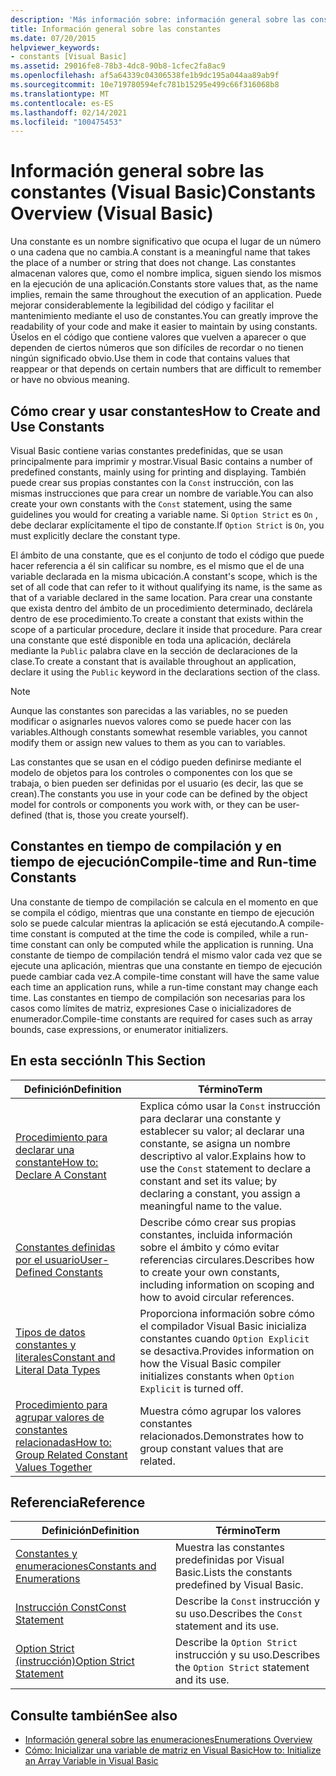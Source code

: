 ```yaml
---
description: 'Más información sobre: información general sobre las constantes (Visual Basic)'
title: Información general sobre las constantes
ms.date: 07/20/2015
helpviewer_keywords:
- constants [Visual Basic]
ms.assetid: 29016fe8-78b3-4dc8-90b8-1cfec2fa8ac9
ms.openlocfilehash: af5a64339c04306538fe1b9dc195a044aa89ab9f
ms.sourcegitcommit: 10e719780594efc781b15295e499c66f316068b8
ms.translationtype: MT
ms.contentlocale: es-ES
ms.lasthandoff: 02/14/2021
ms.locfileid: "100475453"
---
```

# <a name="constants-overview-visual-basic"></a><span data-ttu-id="c9207-103">Información general sobre las constantes (Visual Basic)</span><span class="sxs-lookup"><span data-stu-id="c9207-103">Constants Overview (Visual Basic)</span></span>

<span data-ttu-id="c9207-104">Una constante es un nombre significativo que ocupa el lugar de un número o una cadena que no cambia.</span><span class="sxs-lookup"><span data-stu-id="c9207-104">A constant is a meaningful name that takes the place of a number or string that does not change.</span></span> <span data-ttu-id="c9207-105">Las constantes almacenan valores que, como el nombre implica, siguen siendo los mismos en la ejecución de una aplicación.</span><span class="sxs-lookup"><span data-stu-id="c9207-105">Constants store values that, as the name implies, remain the same throughout the execution of an application.</span></span> <span data-ttu-id="c9207-106">Puede mejorar considerablemente la legibilidad del código y facilitar el mantenimiento mediante el uso de constantes.</span><span class="sxs-lookup"><span data-stu-id="c9207-106">You can greatly improve the readability of your code and make it easier to maintain by using constants.</span></span> <span data-ttu-id="c9207-107">Úselos en el código que contiene valores que vuelven a aparecer o que dependen de ciertos números que son difíciles de recordar o no tienen ningún significado obvio.</span><span class="sxs-lookup"><span data-stu-id="c9207-107">Use them in code that contains values that reappear or that depends on certain numbers that are difficult to remember or have no obvious meaning.</span></span>  
  
## <a name="how-to-create-and-use-constants"></a><span data-ttu-id="c9207-108">Cómo crear y usar constantes</span><span class="sxs-lookup"><span data-stu-id="c9207-108">How to Create and Use Constants</span></span>  

 <span data-ttu-id="c9207-109">Visual Basic contiene varias constantes predefinidas, que se usan principalmente para imprimir y mostrar.</span><span class="sxs-lookup"><span data-stu-id="c9207-109">Visual Basic contains a number of predefined constants, mainly using for printing and displaying.</span></span> <span data-ttu-id="c9207-110">También puede crear sus propias constantes con la `Const` instrucción, con las mismas instrucciones que para crear un nombre de variable.</span><span class="sxs-lookup"><span data-stu-id="c9207-110">You can also create your own constants with the `Const` statement, using the same guidelines you would for creating a variable name.</span></span> <span data-ttu-id="c9207-111">Si `Option Strict` es `On` , debe declarar explícitamente el tipo de constante.</span><span class="sxs-lookup"><span data-stu-id="c9207-111">If `Option Strict` is `On`, you must explicitly declare the constant type.</span></span>  
  
 <span data-ttu-id="c9207-112">El ámbito de una constante, que es el conjunto de todo el código que puede hacer referencia a él sin calificar su nombre, es el mismo que el de una variable declarada en la misma ubicación.</span><span class="sxs-lookup"><span data-stu-id="c9207-112">A constant's scope, which is the set of all code that can refer to it without qualifying its name, is the same as that of a variable declared in the same location.</span></span> <span data-ttu-id="c9207-113">Para crear una constante que exista dentro del ámbito de un procedimiento determinado, declárela dentro de ese procedimiento.</span><span class="sxs-lookup"><span data-stu-id="c9207-113">To create a constant that exists within the scope of a particular procedure, declare it inside that procedure.</span></span> <span data-ttu-id="c9207-114">Para crear una constante que esté disponible en toda una aplicación, declárela mediante la `Public` palabra clave en la sección de declaraciones de la clase.</span><span class="sxs-lookup"><span data-stu-id="c9207-114">To create a constant that is available throughout an application, declare it using the `Public` keyword in the declarations section of the class.</span></span>  
  
> [!NOTE]
> <span data-ttu-id="c9207-115">Aunque las constantes son parecidas a las variables, no se pueden modificar o asignarles nuevos valores como se puede hacer con las variables.</span><span class="sxs-lookup"><span data-stu-id="c9207-115">Although constants somewhat resemble variables, you cannot modify them or assign new values to them as you can to variables.</span></span>  
  
 <span data-ttu-id="c9207-116">Las constantes que se usan en el código pueden definirse mediante el modelo de objetos para los controles o componentes con los que se trabaja, o bien pueden ser definidas por el usuario (es decir, las que se crean).</span><span class="sxs-lookup"><span data-stu-id="c9207-116">The constants you use in your code can be defined by the object model for controls or components you work with, or they can be user-defined (that is, those you create yourself).</span></span>  
  
## <a name="compile-time-and-run-time-constants"></a><span data-ttu-id="c9207-117">Constantes en tiempo de compilación y en tiempo de ejecución</span><span class="sxs-lookup"><span data-stu-id="c9207-117">Compile-time and Run-time Constants</span></span>  

 <span data-ttu-id="c9207-118">Una constante de tiempo de compilación se calcula en el momento en que se compila el código, mientras que una constante en tiempo de ejecución solo se puede calcular mientras la aplicación se está ejecutando.</span><span class="sxs-lookup"><span data-stu-id="c9207-118">A compile-time constant is computed at the time the code is compiled, while a run-time constant can only be computed while the application is running.</span></span> <span data-ttu-id="c9207-119">Una constante de tiempo de compilación tendrá el mismo valor cada vez que se ejecute una aplicación, mientras que una constante en tiempo de ejecución puede cambiar cada vez.</span><span class="sxs-lookup"><span data-stu-id="c9207-119">A compile-time constant will have the same value each time an application runs, while a run-time constant may change each time.</span></span> <span data-ttu-id="c9207-120">Las constantes en tiempo de compilación son necesarias para los casos como límites de matriz, expresiones Case o inicializadores de enumerador.</span><span class="sxs-lookup"><span data-stu-id="c9207-120">Compile-time constants are required for cases such as array bounds, case expressions, or enumerator initializers.</span></span>  
  
## <a name="in-this-section"></a><span data-ttu-id="c9207-121">En esta sección</span><span class="sxs-lookup"><span data-stu-id="c9207-121">In This Section</span></span>  
  
|<span data-ttu-id="c9207-122">Definición</span><span class="sxs-lookup"><span data-stu-id="c9207-122">Definition</span></span>|<span data-ttu-id="c9207-123">Término</span><span class="sxs-lookup"><span data-stu-id="c9207-123">Term</span></span>|  
|---|---|  
|[<span data-ttu-id="c9207-124">Procedimiento para declarar una constante</span><span class="sxs-lookup"><span data-stu-id="c9207-124">How to: Declare A Constant</span></span>](how-to-declare-a-constant.md)|<span data-ttu-id="c9207-125">Explica cómo usar la `Const` instrucción para declarar una constante y establecer su valor; al declarar una constante, se asigna un nombre descriptivo al valor.</span><span class="sxs-lookup"><span data-stu-id="c9207-125">Explains how to use the `Const` statement to declare a constant and set its value; by declaring a constant, you assign a meaningful name to the value.</span></span>|  
|[<span data-ttu-id="c9207-126">Constantes definidas por el usuario</span><span class="sxs-lookup"><span data-stu-id="c9207-126">User-Defined Constants</span></span>](user-defined-constants.md)|<span data-ttu-id="c9207-127">Describe cómo crear sus propias constantes, incluida información sobre el ámbito y cómo evitar referencias circulares.</span><span class="sxs-lookup"><span data-stu-id="c9207-127">Describes how to create your own constants, including information on scoping and how to avoid circular references.</span></span>|  
|[<span data-ttu-id="c9207-128">Tipos de datos constantes y literales</span><span class="sxs-lookup"><span data-stu-id="c9207-128">Constant and Literal Data Types</span></span>](constant-and-literal-data-types.md)|<span data-ttu-id="c9207-129">Proporciona información sobre cómo el compilador Visual Basic inicializa constantes cuando `Option Explicit` se desactiva.</span><span class="sxs-lookup"><span data-stu-id="c9207-129">Provides information on how the Visual Basic compiler initializes constants when `Option Explicit` is turned off.</span></span>|  
|[<span data-ttu-id="c9207-130">Procedimiento para agrupar valores de constantes relacionadas</span><span class="sxs-lookup"><span data-stu-id="c9207-130">How to: Group Related Constant Values Together</span></span>](how-to-group-related-constant-values-together.md)|<span data-ttu-id="c9207-131">Muestra cómo agrupar los valores constantes relacionados.</span><span class="sxs-lookup"><span data-stu-id="c9207-131">Demonstrates how to group constant values that are related.</span></span>|  
  
## <a name="reference"></a><span data-ttu-id="c9207-132">Referencia</span><span class="sxs-lookup"><span data-stu-id="c9207-132">Reference</span></span>  
  
|<span data-ttu-id="c9207-133">Definición</span><span class="sxs-lookup"><span data-stu-id="c9207-133">Definition</span></span>|<span data-ttu-id="c9207-134">Término</span><span class="sxs-lookup"><span data-stu-id="c9207-134">Term</span></span>|  
|---|---|  
|[<span data-ttu-id="c9207-135">Constantes y enumeraciones</span><span class="sxs-lookup"><span data-stu-id="c9207-135">Constants and Enumerations</span></span>](../../../language-reference/constants-and-enumerations.md)|<span data-ttu-id="c9207-136">Muestra las constantes predefinidas por Visual Basic.</span><span class="sxs-lookup"><span data-stu-id="c9207-136">Lists the constants predefined by Visual Basic.</span></span>|  
|[<span data-ttu-id="c9207-137">Instrucción Const</span><span class="sxs-lookup"><span data-stu-id="c9207-137">Const Statement</span></span>](../../../language-reference/statements/const-statement.md)|<span data-ttu-id="c9207-138">Describe la `Const` instrucción y su uso.</span><span class="sxs-lookup"><span data-stu-id="c9207-138">Describes the `Const` statement and its use.</span></span>|  
|[<span data-ttu-id="c9207-139">Option Strict (instrucción)</span><span class="sxs-lookup"><span data-stu-id="c9207-139">Option Strict Statement</span></span>](../../../language-reference/statements/option-strict-statement.md)|<span data-ttu-id="c9207-140">Describe la `Option Strict` instrucción y su uso.</span><span class="sxs-lookup"><span data-stu-id="c9207-140">Describes the `Option Strict` statement and its use.</span></span>|  
  
## <a name="see-also"></a><span data-ttu-id="c9207-141">Consulte también</span><span class="sxs-lookup"><span data-stu-id="c9207-141">See also</span></span>

- [<span data-ttu-id="c9207-142">Información general sobre las enumeraciones</span><span class="sxs-lookup"><span data-stu-id="c9207-142">Enumerations Overview</span></span>](enumerations-overview.md)
- [<span data-ttu-id="c9207-143">Cómo: Inicializar una variable de matriz en Visual Basic</span><span class="sxs-lookup"><span data-stu-id="c9207-143">How to: Initialize an Array Variable in Visual Basic</span></span>](../arrays/how-to-initialize-an-array-variable.md)
